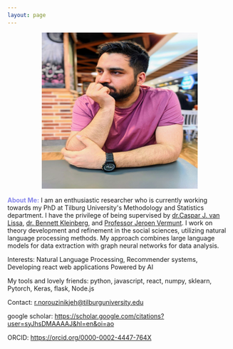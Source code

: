 ```yaml
---
layout: page
---
```

<div style="text-align:center;">
  <img src="sources/images/profile.jpg" width="350" height="350" alt="Rasoul Norouzi Profile Picture">
</div>

<b style="color:rgb(135,135,235);"> About Me:</b> I am an enthusiastic researcher who is currently working towards my PhD at Tilburg University's Methodology and Statistics department. I have the privilege of being supervised by [dr.Caspar J. van Lissa](https://cjvanlissa.github.io/resume/), [dr. Bennett Kleinberg](https://bkleinberg.net/), and [Professor Jeroen Vermunt](https://research.tilburguniversity.edu/en/persons/jeroen-vermunt).  I work on theory development and refinement in the social sciences, utilizing natural language processing methods. My approach combines large language models for data extraction with graph neural networks for data analysis.


Interests: Natural Language Processing, Recommender systems, Developing react web applications Powered by AI

My tools and lovely friends: python, javascript, react, numpy, sklearn, Pytorch, Keras, flask, Node.js

Contact:
r.norouzinikjeh@tilburguniversity.edu

google scholar:
https://scholar.google.com/citations?user=syJhsDMAAAAJ&hl=en&oi=ao

ORCID:
https://orcid.org/0000-0002-4447-764X
